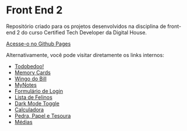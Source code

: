 # Front End 2
Repositório criado para os projetos desenvolvidos na disciplina de front-end 2 do curso Certified Tech Developer da Digital House.

[Acesse-o no Github Pages](https://mdaffonso.github.io/frontend2/)

Alternativamente, você pode visitar diretamente os links internos:

+ [Todobedoo!](https://mdaffonso.github.io/frontend2/todolist/)
+ [Memory Cards](https://mdaffonso.github.io/frontend2/memorycards/)
+ [Wingo do Bill](https://mdaffonso.github.io/frontend2/wingodobill/)
+ [MyNotes](https://mynotes-mda.netlify.app/)
+ [Formulário de Login](https://mdaffonso.github.io/frontend2/form/)
+ [Lista de Felinos](https://mdaffonso.github.io/frontend2/felinos/)
+ [Dark Mode Toggle](https://mdaffonso.github.io/frontend2/darkmode/)
+ [Calculadora](https://mdaffonso.github.io/frontend2/calculator/)
+ [Pedra, Papel e Tesoura](https://mdaffonso.github.io/frontend2/jokenpo/)
+ [Médias](https://mdaffonso.github.io/frontend2/averages/)
